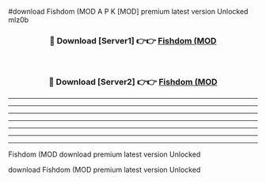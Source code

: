 #download Fishdom (MOD A P K [MOD] premium latest version Unlocked mlz0b 



<div align="center">
<h3>🔴 Download [Server1] 👉👉 <a href="https://apkdownload3.web.app/">Fishdom (MOD</a></h3><br>

<h3>🔴 Download [Server2] 👉👉 <a href="https://apkdownload3.web.app/">Fishdom (MOD</a></h3>
</div>





----------------------------------------------------------

----------------------------------------------------------

----------------------------------------------------------

----------------------------------------------------------

----------------------------------------------------------

----------------------------------------------------------

----------------------------------------------------------

Fishdom (MOD download premium latest version Unlocked

download Fishdom (MOD premium latest version Unlocked
